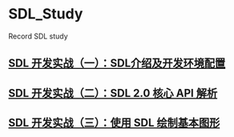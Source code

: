 # SDL_Study
Record SDL study


## [SDL 开发实战（一）：SDL介绍及开发环境配置](https://www.cnblogs.com/michaelcjl/articles/14423628.html)

## [SDL 开发实战（二）：SDL 2.0 核心 API 解析](https://www.cnblogs.com/michaelcjl/p/14427080.html)

## [SDL 开发实战（三）：使用 SDL 绘制基本图形](https://www.cnblogs.com/michaelcjl/p/14427472.html)
